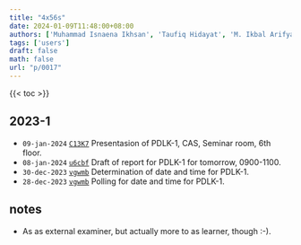 ```yaml
---
title: "4x56s"
date: 2024-01-09T11:48:00+08:00
authors: ['Muhammad Isnaena Ikhsan', 'Taufiq Hidayat', 'M. Ikbal Arifyanto', 'Dhani Herdiwijaya', 'Sparisoma Viridi']
tags: ['users']
draft: false
math: false
url: "p/0017"
---
```

{{< toc >}}


## 2023-1
+ `09-jan-2024` [`C13K7`](https://www.instagram.com/p/C13K7StPnxo/) Presentasion of PDLK-1, CAS, Seminar room, 6th floor.
+ `08-jan-2024` [`u6cbf`](https://osf.io/u6cbf) Draft of report for PDLK-1 for tomorrow, 0900-1100.
+ `30-dec-2023` [`vgwmb`](https://osf.io/vgwmb) Determination of date and time for PDLK-1.
+ `28-dec-2023` [`vgwmb`](https://osf.io/vgwmb) Polling for date and time for PDLK-1.


## notes
+ As as external examiner, but actually more to as learner, though :-).
